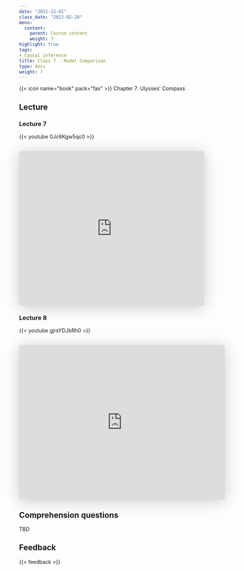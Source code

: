 ```yaml
---
date: "2021-12-01"
class_date: "2022-02-28"
menu:
  content:
    parent: Course content
    weight: 7
highlight: true
tags:
- Causal inference
title: Class 7 - Model Comparison
type: docs
weight: 7
---
```


{{< icon name="book" pack="fas" >}} Chapter 7: Ulysses' Compass

<!--more-->

## Lecture

### Lecture 7

{{< youtube 0Jc6Kgw5qc0 >}}

<br>

<iframe class="speakerdeck-iframe" frameborder="0" src="https://speakerdeck.com/player/a6e7ecd6950045c7ae93f34bc1955557" title="L07 Statistical Rethinking Winter 2019" allowfullscreen="true" mozallowfullscreen="true" webkitallowfullscreen="true" style="border: 0px; background: padding-box padding-box rgba(0, 0, 0, 0.1); margin: 0px; padding: 0px; border-radius: 6px; box-shadow: rgba(0, 0, 0, 0.2) 0px 5px 40px; width: 100%; height: 420px;" data-ratio="1.3333333333333333"></iframe>

<br>

### Lecture 8

{{< youtube gjrsYDJbRh0 >}}

<br>

<iframe class="speakerdeck-iframe" frameborder="0" src="https://speakerdeck.com/player/13b0ac246f344570b6b002b8e3c384bc" title="L08 Statistical Rethinking Winter 2019" allowfullscreen="true" mozallowfullscreen="true" webkitallowfullscreen="true" style="border: 0px; background: padding-box padding-box rgba(0, 0, 0, 0.1); margin: 0px; padding: 0px; border-radius: 6px; box-shadow: rgba(0, 0, 0, 0.2) 0px 5px 40px; width: 560px; height: 420px;" data-ratio="1.3333333333333333"></iframe>


## Comprehension questions

TBD

## Feedback

{{< feedback >}}
